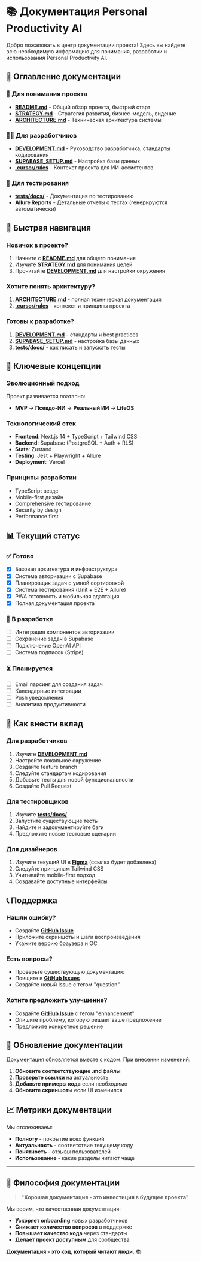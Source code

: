 # 📚 Документация Personal Productivity AI

Добро пожаловать в центр документации проекта! Здесь вы найдете всю необходимую информацию для понимания, разработки и использования Personal Productivity AI.

## 📖 Оглавление документации

### 🎯 Для понимания проекта
- **[README.md](../README.md)** - Общий обзор проекта, быстрый старт
- **[STRATEGY.md](./STRATEGY.md)** - Стратегия развития, бизнес-модель, видение
- **[ARCHITECTURE.md](./ARCHITECTURE.md)** - Техническая архитектура системы

### 👨‍💻 Для разработчиков
- **[DEVELOPMENT.md](./DEVELOPMENT.md)** - Руководство разработчика, стандарты кодирования
- **[SUPABASE_SETUP.md](../SUPABASE_SETUP.md)** - Настройка базы данных
- **[.cursor/rules](../.cursor/rules)** - Контекст проекта для ИИ-ассистентов

### 🧪 Для тестирования
- **[tests/docs/](../tests/docs/)** - Документация по тестированию
- **Allure Reports** - Детальные отчеты о тестах (генерируются автоматически)

## 🚀 Быстрая навигация

### Новичок в проекте?
1. Начните с **[README.md](../README.md)** для общего понимания
2. Изучите **[STRATEGY.md](./STRATEGY.md)** для понимания целей
3. Прочитайте **[DEVELOPMENT.md](./DEVELOPMENT.md)** для настройки окружения

### Хотите понять архитектуру?
1. **[ARCHITECTURE.md](./ARCHITECTURE.md)** - полная техническая документация
2. **[.cursor/rules](../.cursor/rules)** - контекст и принципы проекта

### Готовы к разработке?
1. **[DEVELOPMENT.md](./DEVELOPMENT.md)** - стандарты и best practices
2. **[SUPABASE_SETUP.md](../SUPABASE_SETUP.md)** - настройка базы данных
3. **[tests/docs/](../tests/docs/)** - как писать и запускать тесты

## 🎯 Ключевые концепции

### Эволюционный подход
Проект развивается поэтапно:
- **MVP** → **Псевдо-ИИ** → **Реальный ИИ** → **LifeOS**

### Технологический стек
- **Frontend**: Next.js 14 + TypeScript + Tailwind CSS
- **Backend**: Supabase (PostgreSQL + Auth + RLS)
- **State**: Zustand
- **Testing**: Jest + Playwright + Allure
- **Deployment**: Vercel

### Принципы разработки
- TypeScript везде
- Mobile-first дизайн
- Comprehensive тестирование
- Security by design
- Performance first

## 📊 Текущий статус

### ✅ Готово
- [x] Базовая архитектура и инфраструктура
- [x] Система авторизации с Supabase
- [x] Планировщик задач с умной сортировкой
- [x] Система тестирования (Unit + E2E + Allure)
- [x] PWA готовность и мобильная адаптация
- [x] Полная документация проекта

### 🚧 В разработке
- [ ] Интеграция компонентов авторизации
- [ ] Сохранение задач в Supabase
- [ ] Подключение OpenAI API
- [ ] Система подписок (Stripe)

### ⏳ Планируется
- [ ] Email парсинг для создания задач
- [ ] Календарные интеграции
- [ ] Push уведомления
- [ ] Аналитика продуктивности

## 🤝 Как внести вклад

### Для разработчиков
1. Изучите **[DEVELOPMENT.md](./DEVELOPMENT.md)**
2. Настройте локальное окружение
3. Создайте feature branch
4. Следуйте стандартам кодирования
5. Добавьте тесты для новой функциональности
6. Создайте Pull Request

### Для тестировщиков
1. Изучите **[tests/docs/](../tests/docs/)**
2. Запустите существующие тесты
3. Найдите и задокументируйте баги
4. Предложите новые тестовые сценарии

### Для дизайнеров
1. Изучите текущий UI в **[Figma](https://figma.com)** (ссылка будет добавлена)
2. Следуйте принципам Tailwind CSS
3. Учитывайте mobile-first подход
4. Создавайте доступные интерфейсы

## 📞 Поддержка

### Нашли ошибку?
- Создайте **[GitHub Issue](https://github.com/ni-okr/personal-productivity-ai/issues)**
- Приложите скриншоты и шаги воспроизведения
- Укажите версию браузера и ОС

### Есть вопросы?
- Проверьте существующую документацию
- Поищите в **[GitHub Issues](https://github.com/ni-okr/personal-productivity-ai/issues)**
- Создайте новый Issue с тегом "question"

### Хотите предложить улучшение?
- Создайте **[GitHub Issue](https://github.com/ni-okr/personal-productivity-ai/issues)** с тегом "enhancement"
- Опишите проблему, которую решает ваше предложение
- Предложите конкретное решение

## 🔄 Обновление документации

Документация обновляется вместе с кодом. При внесении изменений:

1. **Обновите соответствующие .md файлы**
2. **Проверьте ссылки** на актуальность
3. **Добавьте примеры кода** если необходимо
4. **Обновите скриншоты** если UI изменился

## 📈 Метрики документации

Мы отслеживаем:
- **Полноту** - покрытие всех функций
- **Актуальность** - соответствие текущему коду
- **Понятность** - отзывы пользователей
- **Использование** - какие разделы читают чаще

---

## 🌟 Философия документации

> **"Хорошая документация - это инвестиция в будущее проекта"**

Мы верим, что качественная документация:
- **Ускоряет onboarding** новых разработчиков
- **Снижает количество вопросов** в поддержке
- **Повышает качество кода** через стандарты
- **Делает проект доступным** для сообщества

**Документация - это код, который читают люди.** 📚
